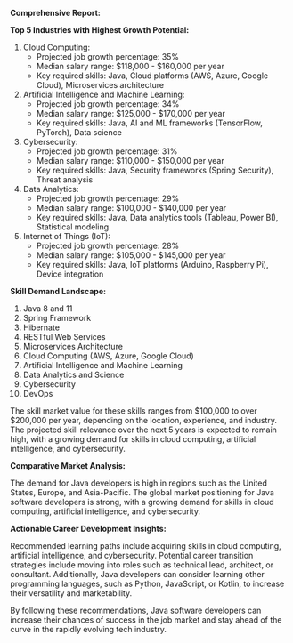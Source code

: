 **Comprehensive Report:**

**Top 5 Industries with Highest Growth Potential:**

1. Cloud Computing: 
   - Projected job growth percentage: 35%
   - Median salary range: $118,000 - $160,000 per year
   - Key required skills: Java, Cloud platforms (AWS, Azure, Google Cloud), Microservices architecture
2. Artificial Intelligence and Machine Learning:
   - Projected job growth percentage: 34%
   - Median salary range: $125,000 - $170,000 per year
   - Key required skills: Java, AI and ML frameworks (TensorFlow, PyTorch), Data science
3. Cybersecurity:
   - Projected job growth percentage: 31%
   - Median salary range: $110,000 - $150,000 per year
   - Key required skills: Java, Security frameworks (Spring Security), Threat analysis
4. Data Analytics:
   - Projected job growth percentage: 29%
   - Median salary range: $100,000 - $140,000 per year
   - Key required skills: Java, Data analytics tools (Tableau, Power BI), Statistical modeling
5. Internet of Things (IoT):
   - Projected job growth percentage: 28%
   - Median salary range: $105,000 - $145,000 per year
   - Key required skills: Java, IoT platforms (Arduino, Raspberry Pi), Device integration

**Skill Demand Landscape:**

1. Java 8 and 11
2. Spring Framework
3. Hibernate
4. RESTful Web Services
5. Microservices Architecture
6. Cloud Computing (AWS, Azure, Google Cloud)
7. Artificial Intelligence and Machine Learning
8. Data Analytics and Science
9. Cybersecurity
10. DevOps

The skill market value for these skills ranges from $100,000 to over $200,000 per year, depending on the location, experience, and industry. The projected skill relevance over the next 5 years is expected to remain high, with a growing demand for skills in cloud computing, artificial intelligence, and cybersecurity.

**Comparative Market Analysis:**

The demand for Java developers is high in regions such as the United States, Europe, and Asia-Pacific. The global market positioning for Java software developers is strong, with a growing demand for skills in cloud computing, artificial intelligence, and cybersecurity.

**Actionable Career Development Insights:**

Recommended learning paths include acquiring skills in cloud computing, artificial intelligence, and cybersecurity. Potential career transition strategies include moving into roles such as technical lead, architect, or consultant. Additionally, Java developers can consider learning other programming languages, such as Python, JavaScript, or Kotlin, to increase their versatility and marketability.

By following these recommendations, Java software developers can increase their chances of success in the job market and stay ahead of the curve in the rapidly evolving tech industry.